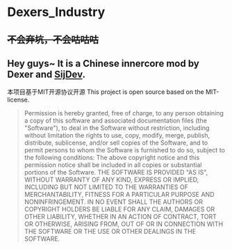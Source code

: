 # Dexers_Industry
~~不会弃坑，不会咕咕咕~~
---
Hey guys~ It is a **Chinese innercore mod** by Dexer and [SijDev](https://github.com/Sij-modpe). 
---
本项目基于MIT开源协议开源
This project is open source based on the MIT-license.
>Permission is hereby granted, free of charge, to any person obtaining a copy
of this software and associated documentation files (the "Software"), to deal
in the Software without restriction, including without limitation the rights
to use, copy, modify, merge, publish, distribute, sublicense, and/or sell
copies of the Software, and to permit persons to whom the Software is
furnished to do so, subject to the following conditions:
The above copyright notice and this permission notice shall be included in all
copies or substantial portions of the Software.
THE SOFTWARE IS PROVIDED "AS IS", WITHOUT WARRANTY OF ANY KIND, EXPRESS OR
IMPLIED, INCLUDING BUT NOT LIMITED TO THE WARRANTIES OF MERCHANTABILITY,
FITNESS FOR A PARTICULAR PURPOSE AND NONINFRINGEMENT. IN NO EVENT SHALL THE
AUTHORS OR COPYRIGHT HOLDERS BE LIABLE FOR ANY CLAIM, DAMAGES OR OTHER
LIABILITY, WHETHER IN AN ACTION OF CONTRACT, TORT OR OTHERWISE, ARISING FROM,
OUT OF OR IN CONNECTION WITH THE SOFTWARE OR THE USE OR OTHER DEALINGS IN THE
SOFTWARE.
